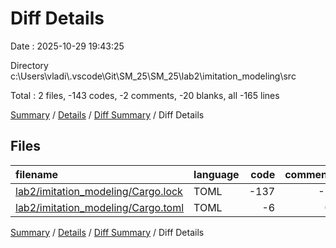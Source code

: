 # Diff Details

Date : 2025-10-29 19:43:25

Directory c:\\Users\\vladi\\.vscode\\Git\\SM_25\\SM_25\\lab2\\imitation_modeling\\src

Total : 2 files,  -143 codes, -2 comments, -20 blanks, all -165 lines

[Summary](results.md) / [Details](details.md) / [Diff Summary](diff.md) / Diff Details

## Files
| filename | language | code | comment | blank | total |
| :--- | :--- | ---: | ---: | ---: | ---: |
| [lab2/imitation\_modeling/Cargo.lock](/lab2/imitation_modeling/Cargo.lock) | TOML | -137 | -2 | -19 | -158 |
| [lab2/imitation\_modeling/Cargo.toml](/lab2/imitation_modeling/Cargo.toml) | TOML | -6 | 0 | -1 | -7 |

[Summary](results.md) / [Details](details.md) / [Diff Summary](diff.md) / Diff Details